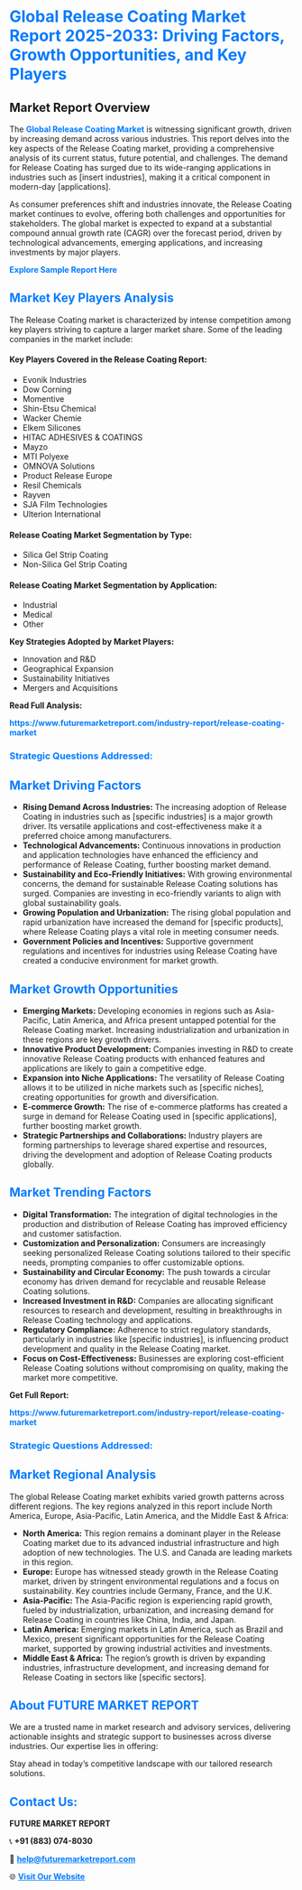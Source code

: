 <h1 style="color: #007BFF;">Global Release Coating Market Report 2025-2033: Driving Factors, Growth Opportunities, and Key Players</h1>

<section id="overview">
<h2>Market Report Overview</h2>
<p>The <a href="https://www.futuremarketreport.com/industry-report/release-coating-market" style="color: #007BFF; text-decoration: none;"><strong>Global Release Coating Market</strong></a> is witnessing significant growth, driven by increasing demand across various industries. This report delves into the key aspects of the Release Coating market, providing a comprehensive analysis of its current status, future potential, and challenges. The demand for Release Coating has surged due to its wide-ranging applications in industries such as [insert industries], making it a critical component in modern-day [applications].</p>
<p>As consumer preferences shift and industries innovate, the Release Coating market continues to evolve, offering both challenges and opportunities for stakeholders. The global market is expected to expand at a substantial compound annual growth rate (CAGR) over the forecast period, driven by technological advancements, emerging applications, and increasing investments by major players.</p>
</section>

<section id="overview">
<p><a href="https://www.futuremarketreport.com/request-sample/reportId=85449" style="color: #007BFF; text-decoration: none;"><strong>Explore Sample Report Here</strong></a></p>
</section>

<section id="key-players">
<h2 style="color: #007BFF;">Market Key Players Analysis</h2>
<p>The Release Coating market is characterized by intense competition among key players striving to capture a larger market share. Some of the leading companies in the market include:</p>
<h4>Key Players Covered in the Release Coating Report:</h4>
<ul><li>Evonik Industries</li><li>Dow Corning</li><li>Momentive</li><li>Shin-Etsu Chemical</li><li>Wacker Chemie</li><li>Elkem Silicones</li><li>HITAC ADHESIVES &amp; COATINGS</li><li>Mayzo</li><li>MTI Polyexe</li><li>OMNOVA Solutions</li><li>Product Release Europe</li><li>Resil Chemicals</li><li>Rayven</li><li>SJA Film Technologies</li><li>Ulterion International</li></ul>
<h4>Release Coating Market Segmentation by Type:</h4>
<ul><li>Silica Gel Strip Coating</li><li>Non-Silica Gel Strip Coating</li></ul>

<h4>Release Coating Market Segmentation by Application:</h4>
<ul><li>Industrial</li><li>Medical</li><li>Other</li></ul>
<p><strong>Key Strategies Adopted by Market Players:</strong></p>
<ul>
<li>Innovation and R&D</li>
<li>Geographical Expansion</li>
<li>Sustainability Initiatives</li>
<li>Mergers and Acquisitions</li>
</ul>
</section>

<section>
<p><strong>Read Full Analysis: </strong></p><a href="https://www.futuremarketreport.com/industry-report/release-coating-market" style="color: #007BFF; text-decoration: none;"><strong>https://www.futuremarketreport.com/industry-report/release-coating-market</strong></a>
<h3 style="color: #007BFF;">Strategic Questions Addressed:</h3>
</section>

<section id="driving-factors">
<h2 style="color: #007BFF;">Market Driving Factors</h2>
<ul>
<li><strong>Rising Demand Across Industries:</strong> The increasing adoption of Release Coating in industries such as [specific industries] is a major growth driver. Its versatile applications and cost-effectiveness make it a preferred choice among manufacturers.</li>
<li><strong>Technological Advancements:</strong> Continuous innovations in production and application technologies have enhanced the efficiency and performance of Release Coating, further boosting market demand.</li>
<li><strong>Sustainability and Eco-Friendly Initiatives:</strong> With growing environmental concerns, the demand for sustainable Release Coating solutions has surged. Companies are investing in eco-friendly variants to align with global sustainability goals.</li>
<li><strong>Growing Population and Urbanization:</strong> The rising global population and rapid urbanization have increased the demand for [specific products], where Release Coating plays a vital role in meeting consumer needs.</li>
<li><strong>Government Policies and Incentives:</strong> Supportive government regulations and incentives for industries using Release Coating have created a conducive environment for market growth.</li>
</ul>
</section>

<section id="growth-opportunities">
<h2 style="color: #007BFF;">Market Growth Opportunities</h2>
<ul>
<li><strong>Emerging Markets:</strong> Developing economies in regions such as Asia-Pacific, Latin America, and Africa present untapped potential for the Release Coating market. Increasing industrialization and urbanization in these regions are key growth drivers.</li>
<li><strong>Innovative Product Development:</strong> Companies investing in R&D to create innovative Release Coating products with enhanced features and applications are likely to gain a competitive edge.</li>
<li><strong>Expansion into Niche Applications:</strong> The versatility of Release Coating allows it to be utilized in niche markets such as [specific niches], creating opportunities for growth and diversification.</li>
<li><strong>E-commerce Growth:</strong> The rise of e-commerce platforms has created a surge in demand for Release Coating used in [specific applications], further boosting market growth.</li>
<li><strong>Strategic Partnerships and Collaborations:</strong> Industry players are forming partnerships to leverage shared expertise and resources, driving the development and adoption of Release Coating products globally.</li>
</ul>
</section>

<section id="trending-factors">
<h2 style="color: #007BFF;">Market Trending Factors</h2>
<ul>
<li><strong>Digital Transformation:</strong> The integration of digital technologies in the production and distribution of Release Coating has improved efficiency and customer satisfaction.</li>
<li><strong>Customization and Personalization:</strong> Consumers are increasingly seeking personalized Release Coating solutions tailored to their specific needs, prompting companies to offer customizable options.</li>
<li><strong>Sustainability and Circular Economy:</strong> The push towards a circular economy has driven demand for recyclable and reusable Release Coating solutions.</li>
<li><strong>Increased Investment in R&D:</strong> Companies are allocating significant resources to research and development, resulting in breakthroughs in Release Coating technology and applications.</li>
<li><strong>Regulatory Compliance:</strong> Adherence to strict regulatory standards, particularly in industries like [specific industries], is influencing product development and quality in the Release Coating market.</li>
<li><strong>Focus on Cost-Effectiveness:</strong> Businesses are exploring cost-efficient Release Coating solutions without compromising on quality, making the market more competitive.</li>
</ul>
</section>

<section>
<p><strong>Get Full Report: </strong></p><a href="https://www.futuremarketreport.com/industry-report/release-coating-market" style="color: #007BFF; text-decoration: none;"><strong>https://www.futuremarketreport.com/industry-report/release-coating-market</strong></a>
<h3 style="color: #007BFF;">Strategic Questions Addressed:</h3>
</section>


<section id="regional-analysis">
<h2 style="color: #007BFF;">Market Regional Analysis</h2>
<p>The global Release Coating market exhibits varied growth patterns across different regions. The key regions analyzed in this report include North America, Europe, Asia-Pacific, Latin America, and the Middle East & Africa:</p>
<ul>
<li><strong>North America:</strong> This region remains a dominant player in the Release Coating market due to its advanced industrial infrastructure and high adoption of new technologies. The U.S. and Canada are leading markets in this region.</li>
<li><strong>Europe:</strong> Europe has witnessed steady growth in the Release Coating market, driven by stringent environmental regulations and a focus on sustainability. Key countries include Germany, France, and the U.K.</li>
<li><strong>Asia-Pacific:</strong> The Asia-Pacific region is experiencing rapid growth, fueled by industrialization, urbanization, and increasing demand for Release Coating in countries like China, India, and Japan.</li>
<li><strong>Latin America:</strong> Emerging markets in Latin America, such as Brazil and Mexico, present significant opportunities for the Release Coating market, supported by growing industrial activities and investments.</li>
<li><strong>Middle East & Africa:</strong> The region’s growth is driven by expanding industries, infrastructure development, and increasing demand for Release Coating in sectors like [specific sectors].</li>
</ul>
</section>

<footer>
<h2 style="color: #007BFF;">About FUTURE MARKET REPORT</h2>
<p>We are a trusted name in market research and advisory services, delivering actionable insights and strategic support to businesses across diverse industries. Our expertise lies in offering:</p>

<p>Stay ahead in today’s competitive landscape with our tailored research solutions.</p>

<h2 style="color: #007BFF;">Contact Us:</h2>
<p><strong>FUTURE MARKET REPORT</strong></p>
<p>📞 <strong>+91 (883) 074-8030</strong></p>
<p>📧 <strong><a href="mailto:help@futuremarketreport.com" style="color: #007BFF;">help@futuremarketreport.com</a></strong></p>
<p>🌐 <strong><a href="https://www.futuremarketreport.com/" style="color: #007BFF;">Visit Our Website</a></strong></p>
</footer>